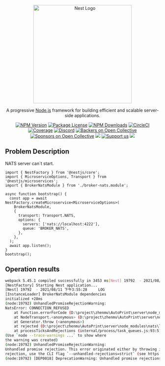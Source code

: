 <p align="center">
  <a href="http://nestjs.com/" target="blank"><img src="https://nestjs.com/img/logo_text.svg" width="320" alt="Nest Logo" /></a>
</p>

[circleci-image]: https://img.shields.io/circleci/build/github/nestjs/nest/master?token=abc123def456
[circleci-url]: https://circleci.com/gh/nestjs/nest

  <p align="center">A progressive <a href="http://nodejs.org" target="_blank">Node.js</a> framework for building efficient and scalable server-side applications.</p>
    <p align="center">
<a href="https://www.npmjs.com/~nestjscore" target="_blank"><img src="https://img.shields.io/npm/v/@nestjs/core.svg" alt="NPM Version" /></a>
<a href="https://www.npmjs.com/~nestjscore" target="_blank"><img src="https://img.shields.io/npm/l/@nestjs/core.svg" alt="Package License" /></a>
<a href="https://www.npmjs.com/~nestjscore" target="_blank"><img src="https://img.shields.io/npm/dm/@nestjs/common.svg" alt="NPM Downloads" /></a>
<a href="https://circleci.com/gh/nestjs/nest" target="_blank"><img src="https://img.shields.io/circleci/build/github/nestjs/nest/master" alt="CircleCI" /></a>
<a href="https://coveralls.io/github/nestjs/nest?branch=master" target="_blank"><img src="https://coveralls.io/repos/github/nestjs/nest/badge.svg?branch=master#9" alt="Coverage" /></a>
<a href="https://discord.gg/G7Qnnhy" target="_blank"><img src="https://img.shields.io/badge/discord-online-brightgreen.svg" alt="Discord"/></a>
<a href="https://opencollective.com/nest#backer" target="_blank"><img src="https://opencollective.com/nest/backers/badge.svg" alt="Backers on Open Collective" /></a>
<a href="https://opencollective.com/nest#sponsor" target="_blank"><img src="https://opencollective.com/nest/sponsors/badge.svg" alt="Sponsors on Open Collective" /></a>
  <a href="https://paypal.me/kamilmysliwiec" target="_blank"><img src="https://img.shields.io/badge/Donate-PayPal-ff3f59.svg"/></a>
    <a href="https://opencollective.com/nest#sponsor"  target="_blank"><img src="https://img.shields.io/badge/Support%20us-Open%20Collective-41B883.svg" alt="Support us"></a>
  <a href="https://twitter.com/nestframework" target="_blank"><img src="https://img.shields.io/twitter/follow/nestframework.svg?style=social&label=Follow"></a>
</p>
  <!--[![Backers on Open Collective](https://opencollective.com/nest/backers/badge.svg)](https://opencollective.com/nest#backer)
  [![Sponsors on Open Collective](https://opencollective.com/nest/sponsors/badge.svg)](https://opencollective.com/nest#sponsor)-->

## Problem Description

NATS server can`t start.



```tsx
import { NestFactory } from '@nestjs/core';
import { MicroserviceOptions, Transport } from '@nestjs/microservices';
import { BrokerNatsModule } from './broker-nats.module';

async function bootstrap() {
  const app = await NestFactory.createMicroservice<MicroserviceOptions>(
    BrokerNatsModule,
    {
      transport: Transport.NATS,
      options: {
        servers: ['nats://localhost:4222'],
        queue: 'BROKER_NATS',
      },
    },
  );
  await app.listen();
}
bootstrap();
```

## Operation results

```bash
webpack 5.45.1 compiled successfully in 3453 ms[Nest] 19792  - 2021/08/11 下午3:55:28     LOG
[NestFactory] Starting Nest application...
[Nest] 19792  - 2021/08/11 下午3:55:28     LOG
[InstanceLoader] BrokerNatsModule dependencies
initialized +28ms
(node:19792) UnhandledPromiseRejectionWarning:
NatsError: CONNECTION_REFUSED
    at Function.errorForCode (D:\project\zhenmu\AutoPrint\server\node_modules\nats\nats-base-client\error.ts:115:12)
    at NodeTransport.<anonymous> (D:\project\zhenmu\AutoPrint\server\node_modules\nats\src\node_transport.ts:82:21)
    at Generator.throw (<anonymous>)
    at rejected (D:\project\zhenmu\AutoPrint\server\node_modules\nats\lib\src\node_transport.js:6:65)
    at processTicksAndRejections (internal/process/task_queues.js:93:5)
(Use `node --trace-warnings ...` to show where
the warning was created)
(node:19792) UnhandledPromiseRejectionWarning:
Unhandled promise rejection. This error originated either by throwing inside of an async function without a catch block, or by rejecting a promise which was not handled with .catch(). To terminate the node process on unhandled promise
rejection, use the CLI flag `--unhandled-rejections=strict` (see https://nodejs.org/api/cli.html#cli_unhandled_rejections_mode). (rejection id: 2)
(node:19792) [DEP0018] DeprecationWarning: Unhandled promise rejections are deprecated. In the future, promise rejections that are not handled will terminate the Node.js process with a non-zero exit code.

```


